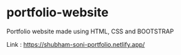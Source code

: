 # portfolio-website
Portfolio website made using HTML, CSS and BOOTSTRAP

Link : https://shubham-soni-portfolio.netlify.app/

